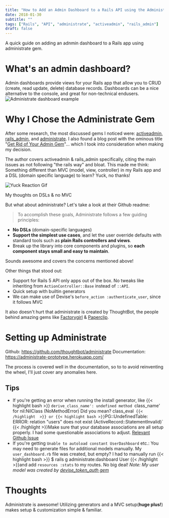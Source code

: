 ```yaml
---
title: "How to Add an Admin Dashboard to a Rails API using the Administrate Gem"
date: 2018-01-30
subtitle: ""
tags: ["Rails", "API", "administrate", "activeadmin", "rails_admin"]
draft: false
---
```

A quick guide on adding an adnmin dashboard to a Rails app using administrate gem.
<!--more-->

# What's an admin dashboard?
Admin dashboards provide views for your Rails app that allow you to CRUD (create, read update, delete) database records.
Dashboards can be a nice alternative to the console, and great for non-technical endusers.
![Administrate dashboard example](https://cloud.githubusercontent.com/assets/903327/25823003/a5cc6aee-3408-11e7-8bcb-c62bb7addf40.png)

# Why I Chose the Administrate Gem
After some research, the most discussed gems I noticed were: [activeadmin](https://github.com/activeadmin/activeadmin), [rails_admin](https://github.com/sferik/rails_admin), and [administrate](https://github.com/thoughtbot/administrate). I also found a blog post with the ominous title "[Get Rid of Your Admin Gem](http://rubyjunky.com/get-rid-of-your-admin-gem.html)"... which I took into consideration when making my decision.

The author covers activeadmin & rails_admin specifically, citing the main issues as not following "the rails way" and bloat. This made me think: Something different than MVC (model, view, controller) in my Rails app and a DSL (domain specific language) to learn? Yuck, no thanks!

<div class="caption">
<img src="https://media0.giphy.com/media/3o7TKxZzyBk4IlS7Is/giphy.gif" alt="Yuck Reaction Gif">
<p class="caption-text">My thoughts on DSLs & no MVC</p></div>

But what about administrate? Let's take a look at their Github readme:

>To accomplish these goals, Administrate follows a few guiding principles:
>
- **No DSLs** (domain-specific languages)
- **Support the simplest use cases**, and let the user override defaults with standard tools such as **plain Rails controllers and views**.
- Break up the library into core components and plugins, so **each component stays small and easy to maintain**.

Sounds awesome and covers the concerns mentioned above!

Other things that stood out:

 - Support for Rails 5 API only apps out of the box. No tweaks like inheriting from `ActionController::Base` instead of `::API`.
 - Quick setup with builtin generators
 - We can make use of Devise's `before_action :authenticate_user`, since it follows MVC

It also doesn't hurt that administrate is created by ThoughtBot, the people behind amazing gems like [Factorygirl](https://github.com/thoughtbot/factory_bot) & [Paperclip](https://github.com/thoughtbot/paperclip).

# Setting up Administrate
Github: https://github.com/thoughtbot/administrate
Documentation:  https://administrate-prototype.herokuapp.com/

The process is covered well in the documentation, so to to avoid reinventing the wheel, I'll just cover any anomalies here.

## Tips
- If you're getting an error when running the install generator, like
{{< highlight bash >}}
`derive_class_name': undefined method `class_name' for nil:NilClass (NoMethodError) Did you mean?  class_eval`
{{< /highlight  >}} or
{{< highlight bash >}}`PG::UndefinedTable: ERROR:  relation "users" does not exist (ActiveRecord::StatementInvalid)`
{{< /highlight >}}Make sure that your database associations are all setup properly. I had some questionable associations to adjust.
[Relevant Github Issue](https://github.com/thoughtbot/administrate/issues/375)
- If you're getting `Unable to autoload constant UserDashboard` etc.:
You may need to generate files for additional models manually.
My `user_dashboard.rb` file was created, but empty? I had to manually run
{{< highlight bash >}}
$ rails g administrate:dashboard User
{{< /highlight >}}and add `resources :stats` to my routes. No big deal!
*Note: My user model was created by [devise_token_auth gem](https://github.com/lynndylanhurley/devise_token_auth)*

# Thoughts
Administrate is awesome! Utilizing generators and a MVC setup(**huge plus!**) makes setup & customization simple & familiar.
